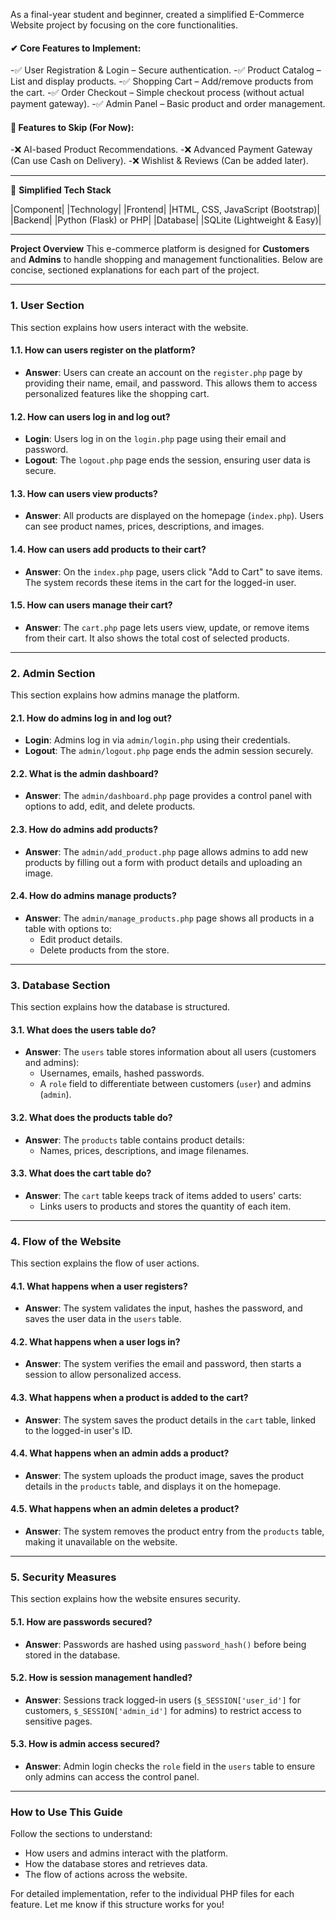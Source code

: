 As a final-year student and beginner, created a simplified E-Commerce Website project by focusing on the core functionalities.

#### ✔ **Core Features to Implement:**
-✅ User Registration & Login – Secure authentication.
-✅ Product Catalog – List and display products.
-✅ Shopping Cart – Add/remove products from the cart.
-✅ Order Checkout – Simple checkout process (without actual payment gateway).
-✅ Admin Panel – Basic product and order management.

#### 🚫 **Features to Skip (For Now):**
-❌ AI-based Product Recommendations.
-❌ Advanced Payment Gateway (Can use Cash on Delivery).
-❌ Wishlist & Reviews (Can be added later).

---

📌 **Simplified Tech Stack**

|Component|    	|Technology|
|Frontend|	    |HTML, CSS, JavaScript (Bootstrap)|
|Backend|	      |Python (Flask) or PHP|
|Database|	    |SQLite (Lightweight & Easy)|

 ---

**Project Overview**
This e-commerce platform is designed for **Customers** and **Admins** to handle shopping and management functionalities. Below are concise, sectioned explanations for each part of the project.

---

### **1. User Section**
This section explains how users interact with the website.

#### **1.1. How can users register on the platform?**
- **Answer**: Users can create an account on the `register.php` page by providing their name, email, and password. This allows them to access personalized features like the shopping cart.

#### **1.2. How can users log in and log out?**
- **Login**: Users log in on the `login.php` page using their email and password.
- **Logout**: The `logout.php` page ends the session, ensuring user data is secure.

#### **1.3. How can users view products?**
- **Answer**: All products are displayed on the homepage (`index.php`). Users can see product names, prices, descriptions, and images.

#### **1.4. How can users add products to their cart?**
- **Answer**: On the `index.php` page, users click "Add to Cart" to save items. The system records these items in the cart for the logged-in user.

#### **1.5. How can users manage their cart?**
- **Answer**: The `cart.php` page lets users view, update, or remove items from their cart. It also shows the total cost of selected products.

---

### **2. Admin Section**
This section explains how admins manage the platform.

#### **2.1. How do admins log in and log out?**
- **Login**: Admins log in via `admin/login.php` using their credentials.
- **Logout**: The `admin/logout.php` page ends the admin session securely.

#### **2.2. What is the admin dashboard?**
- **Answer**: The `admin/dashboard.php` page provides a control panel with options to add, edit, and delete products.

#### **2.3. How do admins add products?**
- **Answer**: The `admin/add_product.php` page allows admins to add new products by filling out a form with product details and uploading an image.

#### **2.4. How do admins manage products?**
- **Answer**: The `admin/manage_products.php` page shows all products in a table with options to:
  - Edit product details.
  - Delete products from the store.

---

### **3. Database Section**
This section explains how the database is structured.

#### **3.1. What does the users table do?**
- **Answer**: The `users` table stores information about all users (customers and admins):
  - Usernames, emails, hashed passwords.
  - A `role` field to differentiate between customers (`user`) and admins (`admin`).

#### **3.2. What does the products table do?**
- **Answer**: The `products` table contains product details:
  - Names, prices, descriptions, and image filenames.

#### **3.3. What does the cart table do?**
- **Answer**: The `cart` table keeps track of items added to users' carts:
  - Links users to products and stores the quantity of each item.

---

### **4. Flow of the Website**
This section explains the flow of user actions.

#### **4.1. What happens when a user registers?**
- **Answer**: The system validates the input, hashes the password, and saves the user data in the `users` table.

#### **4.2. What happens when a user logs in?**
- **Answer**: The system verifies the email and password, then starts a session to allow personalized access.

#### **4.3. What happens when a product is added to the cart?**
- **Answer**: The system saves the product details in the `cart` table, linked to the logged-in user's ID.

#### **4.4. What happens when an admin adds a product?**
- **Answer**: The system uploads the product image, saves the product details in the `products` table, and displays it on the homepage.

#### **4.5. What happens when an admin deletes a product?**
- **Answer**: The system removes the product entry from the `products` table, making it unavailable on the website.

---

### **5. Security Measures**
This section explains how the website ensures security.

#### **5.1. How are passwords secured?**
- **Answer**: Passwords are hashed using `password_hash()` before being stored in the database.

#### **5.2. How is session management handled?**
- **Answer**: Sessions track logged-in users (`$_SESSION['user_id']` for customers, `$_SESSION['admin_id']` for admins) to restrict access to sensitive pages.

#### **5.3. How is admin access secured?**
- **Answer**: Admin login checks the `role` field in the `users` table to ensure only admins can access the control panel.

---

### How to Use This Guide
Follow the sections to understand:
- How users and admins interact with the platform.
- How the database stores and retrieves data.
- The flow of actions across the website.

For detailed implementation, refer to the individual PHP files for each feature. Let me know if this structure works for you!
